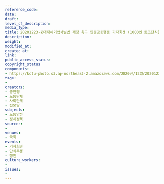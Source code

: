 ```yaml
---
reference_code: 
date: 
draft: 
level_of_description: 
media_type: 
title: 20201223-중대재해기업처벌법 제정 촉구 민중공동행동 기자회견 (1000인 동조단식)
description: 
weight: 
modified_at: 
created_at: 
link: 
public_access_status: 
copyright_status: 
components:
- https://kctu-photo.s3.ap-northeast-2.amazonaws.com/2020년/12월/20201223-중대재해기업처벌법+제정+촉구+민중공동행동+기자회견+(1000인+동조단식)/_1DX4619.jpg
tags:
- 
creators:
- 총연맹
- 노동단체
- 사회단체
- 진보당
subjects:
- 노동안전
- 정치정책
sources:
- 
venues:
- 국회
events:
- 기자회견
- 단식투쟁
- 행진
culture_workers:
- 
issues:
- 
---
```

